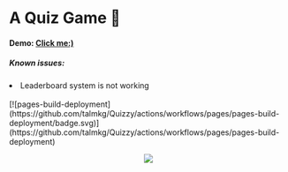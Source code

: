 
# A Quiz Game 🍇
<h4>Demo: <a href="https://talmkg.github.io/Quizzy/">Click me:)</a><h4>
<h5>Known issues:</h5><li>Leaderboard system is not working</li>

  
  <br>
[![pages-build-deployment](https://github.com/talmkg/Quizzy/actions/workflows/pages/pages-build-deployment/badge.svg)](https://github.com/talmkg/Quizzy/actions/workflows/pages/pages-build-deployment)


<p align="center">
  <img src="https://i.pinimg.com/originals/8f/87/fe/8f87fefbaa14d9c9612860d15aace7c9.gif"/>
</p>
